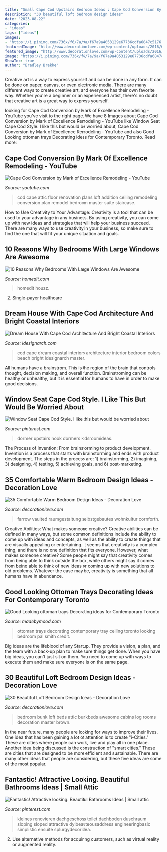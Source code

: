 ```yaml
---
title: "Small Cape Cod Upstairs Bedroom Ideas : Cape Cod Conversion By Mark Of Excellence Remodeling"
description: "30 beautiful loft bedroom design ideas"
date: "2023-08-22"
categories:
- "ideas"
tags: ["ideas"]
images:
- "https://i.pinimg.com/736x/f6/7a/9a/f67a9a4053129e67736cdfa6847c5176.jpg"
featuredImage: "http://www.decorationlove.com/wp-content/uploads/2016/07/Attic-Bedroom-Bunk-Beds.jpg"
featured_image: "http://www.decorationlove.com/wp-content/uploads/2016/07/Attic-Bedroom-Bunk-Beds.jpg"
image: "https://i.pinimg.com/736x/f6/7a/9a/f67a9a4053129e67736cdfa6847c5176.jpg"
ShowToc: true
author: "Bradley Brekke"
---
```



Creative art is a way to express yourself and can be done in any form. It can be done on paper, canvas, or even electronic media. There are many different ways to create creative art, and everyone has their own favorite way. Whether you're a beginner or an experienced artist, there's no doubt that creative art is a great way to express yourself.

	

		
looking for Cape Cod Conversion by Mark of Excellence Remodeling - YouTube you've visit to the right page. We have 8 Images about Cape Cod Conversion by Mark of Excellence Remodeling - YouTube like Window Seat Cape Cod Style. I like this but would be worried about, Cape Cod Conversion by Mark of Excellence Remodeling - YouTube and also Good Looking ottoman trays Decorating ideas for Contemporary Toronto. Read more:
		
    
## Cape Cod Conversion By Mark Of Excellence Remodeling - YouTube

<img loading=lazy src="https://i.ytimg.com/vi/QDzO5ZtNGCo/hqdefault.jpg" onerror="this.onerror=null;this.src='https://tse4.mm.bing.net/th?id=OIP.GSkvwcfX47OWKHrfVT0JywHaFj&amp;pid=15.1';" alt="Cape Cod Conversion by Mark of Excellence Remodeling - YouTube">

_Source: youtube.com_

>cod cape attic floor renovation plans loft addition ceiling remodeling conversion plan remodel bedroom master suite staircase. 

	

How to Use Creativity to Your Advantage:
Creativity is a tool that can be used to your advantage in any business. By using creativity, you can come up with new ideas and strategies that will help your business succeed. There are many ways to use creativity in your business, so make sure to find the one that will fit your unique situation and goals.

    
## 10 Reasons Why Bedrooms With Large Windows Are Awesome

<img loading=lazy src="https://cdn.homedit.com/wp-content/uploads/2011/01/master-bedroom-curtains-and-window-blinds.jpg" onerror="this.onerror=null;this.src='https://tse2.mm.bing.net/th?id=OIP.Pz3fSRjb8_Zb25dO6IkH7QHaE6&amp;pid=15.1';" alt="10 Reasons Why Bedrooms With Large Windows Are Awesome">

_Source: homedit.com_

>homedit houzz. 

	

2. Single-payer healthcare

    
## Dream House With Cape Cod Architecture And Bright Coastal Interiors

<img loading=lazy src="http://www.idesignarch.com/wp-content/uploads/Cape-Cod-Architecture-Dream-Home_9.jpg" onerror="this.onerror=null;this.src='https://tse3.mm.bing.net/th?id=OIP.iW-B2FBHze5QxOuGYeWdCwHaE7&amp;pid=15.1';" alt="Dream House With Cape Cod Architecture And Bright Coastal Interiors">

_Source: idesignarch.com_

>cod cape dream coastal interiors architecture interior bedroom colors beach bright idesignarch master. 

	

All humans have a brainstrom. This is the region of the brain that controls thought, decision making, and overall function. Brainstroming can be healthy or unhealthy, but it is essential for humans to have in order to make good decisions.

    
## Window Seat Cape Cod Style. I Like This But Would Be Worried About

<img loading=lazy src="https://i.pinimg.com/736x/79/cd/70/79cd70e50e10e1c8706ebf26b3db9da0.jpg" onerror="this.onerror=null;this.src='https://tse1.mm.bing.net/th?id=OIP.zGGR_UcVUsLU0kUioVgVuwHaJ3&amp;pid=15.1';" alt="Window Seat Cape Cod Style. I like this but would be worried about">

_Source: pinterest.com_

>dormer upstairs nook dormers kidsroomideas. 

	

The Process of Invention: From brainstorming to product development.
Invention is a process that starts with brainstorming and ends with product development. The steps in the process are: 1) brainstorming, 2) imagining, 3) designing, 4) testing, 5) achieving goals, and 6) post-marketing.

    
## 35 Comfortable Warm Bedroom Design Ideas - Decoration Love

<img loading=lazy src="http://www.decorationlove.com/wp-content/uploads/2016/07/Farrow-and-Ball-Paint-Colors-Bedroom.jpg" onerror="this.onerror=null;this.src='https://tse3.mm.bing.net/th?id=OIP.Hz_y1dTU22HlP0HQRqN4PQHaLJ&amp;pid=15.1';" alt="35 Comfortable Warm Bedroom Design Ideas - Decoration Love">

_Source: decorationlove.com_

>farrow vaulted raumgestaltung selbstgebautes wohnkultur cornforth. 

	

Creative Abilities: What makes someone creative?
Creative abilities can be defined in many ways, but some common definitions include the ability to come up with ideas and concepts, as well as the ability to create things that are visually appealing or entertaining. It seems that creativity is a complex thing, and there is no one definition that fits everyone. However, what makes someone creative? Some people might say that creativity comes from being able to think outside the box, while others might say it comes from being able to think of new ideas or coming up with new solutions to old problems. Whatever the case may be, creativity is something that all humans have in abundance.

    
## Good Looking Ottoman Trays Decorating Ideas For Contemporary Toronto

<img loading=lazy src="https://madebymood.com/wp-content/uploads/2015/08/Dazzling-ottoman-trays-in-Family-Room-Contemporary-with-Dark-Carpeting-next-to-Gallery-Wall-alongside-Ottoman-Tray-andPop-Ceiling-Bedroom-Design-.jpg" onerror="this.onerror=null;this.src='https://tse3.mm.bing.net/th?id=OIP.845BD8p0AKOh61BrVyeeIAHaJA&amp;pid=15.1';" alt="Good Looking ottoman trays Decorating ideas for Contemporary Toronto">

_Source: madebymood.com_

>ottoman trays decorating contemporary tray ceiling toronto looking bedroom pal smith credit. 

	

Big ideas are the lifeblood of any Startup. They provide a vision, a plan, and the team with a back-up plan to make sure things get done. When you have big ideas, you can't just sit on them. You need to come up with ways to execute them and make sure everyone is on the same page.

    
## 30 Beautiful Loft Bedroom Design Ideas - Decoration Love

<img loading=lazy src="http://www.decorationlove.com/wp-content/uploads/2016/07/Attic-Bedroom-Bunk-Beds.jpg" onerror="this.onerror=null;this.src='https://tse3.mm.bing.net/th?id=OIP.3gTx7hOkpP1OfUEpyquHgwHaJ3&amp;pid=15.1';" alt="30 Beautiful Loft Bedroom Design Ideas - Decoration Love">

_Source: decorationlove.com_

>bedroom bunk loft beds attic bunkbeds awesome cabins log rooms decoration master brown. 

	

In the near future, many people are looking for ways to improve their lives. One idea that has been gaining a lot of attention is to create "i-Cities." These are cities where people can work, live and play all in one place. Another idea being discussed is the construction of "smart cities." These are cities that are designed to be more efficient and sustainable. There are many other ideas that people are considering, but these five ideas are some of the most popular.

    
## Fantastic! Attractive Looking. Beautiful Bathrooms Ideas | Small Attic

<img loading=lazy src="https://i.pinimg.com/736x/f6/7a/9a/f67a9a4053129e67736cdfa6847c5176.jpg" onerror="this.onerror=null;this.src='https://tse2.mm.bing.net/th?id=OIP.0l6qW6z2ynTVIWXZnEISVwHaIb&amp;pid=15.1';" alt="Fantastic! Attractive looking. Beautiful Bathrooms Ideas | Small attic">

_Source: pinterest.com_

>kleines renovieren dachgeschoss toilet dachboden duschraum sloping sloped attractive dyibeauteousaddress engineeringbasic simplistic ensuite splurgydecoridea. 

	

2. Use alternative methods for acquiring customers, such as virtual reality or augmented reality.

